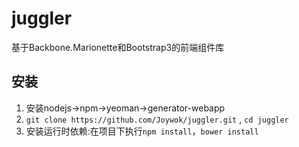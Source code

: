 juggler
=======

基于Backbone.Marionette和Bootstrap3的前端组件库


## 安装

1. 安装nodejs->npm->yeoman->generator-webapp
2. `git clone https://github.com/Joywok/juggler.git` , `cd juggler`
3. 安装运行时依赖:在项目下执行`npm install`，`bower install`
